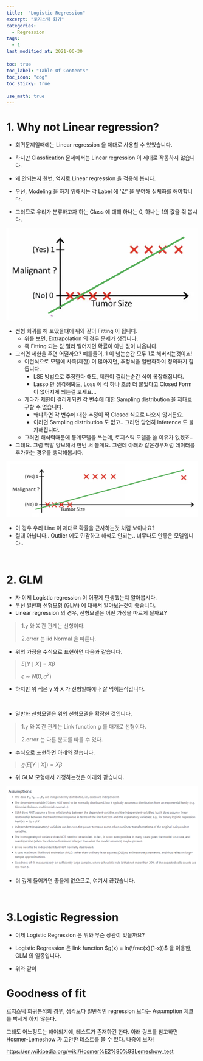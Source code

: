 ```yaml
---
title:  "Logistic Regression"
excerpt: "로지스틱 회귀"
categories:
  - Regression
tags:
  - 1
last_modified_at: 2021-06-30

toc: true
toc_label: "Table Of Contents"
toc_icon: "cog"
toc_sticky: true

use_math: true
---
```


# 1. Why not Linear regression?

- 회귀문제일때에는 Linear regression 을 제대로 사용할 수 있었습니다.
- 하지만 Classfication 문제에서는 Linear regression 이 제대로 작동하지 않습니다. 
- 왜 안되는지 한번, 억지로 Linear regression 을 적용해 봅시다. 

- 우선, Modeling 을 하기 위해서는 각 Label 에 '값' 을 부여해 실체화를 해야합니다. 
- 그러므로 우리가 분류하고자 하는 Class 에 대해 하나는 0, 하나는 1의 값을 줘 봅시다. 

![png](/assets/images/Stat/11_2.png)

- 선형 회귀를 해 보았을떄에 위와 같이 Fitting 이 됩니다.
  - 위를 보면, Extrapolation 의 경우 문제가 생깁니다. 
  - 즉 Fitting 되는 값 멀리 떨어지면 확률이 아닌 값이 나옵니다. 
- 그러면 제한을 주면 어떨까요? 예를들어, 1 이 넘는순간 모두 1로 해버리는것이죠! 
  - 이런식으로 모델에 사족(제한) 이 많아지면, 추정식을 일반화하여 정의하기 힘듭니다.
    - LSE 방법으로 추정한다 해도, 제한이 걸리는순간 식이 복잡해집니다.
    - Lasso 만 생각해봐도, Loss 에 식 하나 조금 더 붙었다고 Closed Form 이 없어지게 되는걸 보세요... 
  - 게다가 제한이 걸리게되면 각 변수에 대한 Sampling distribution 을 제대로 구할 수 없습니다. 
    - 왜냐하면 각 변수에 대한 추정이 딱 Closed 식으로 나오지 않거든요. 
    - 이러면 Sampling distribution 도 없고.. 그러면 당연히 Inference 도 불가해집니다. 
  - 그러면 해석력때문에 통계모델을 쓰는데, 로지스틱 모델을 쓸 이유가 없겠죠.. 
- 그래요. 그럼 백발 양보해서 한번 써 볼게요. 그런데 아래와 같은경우처럼 데이터를 추가하는 경우를 생각해봅시다. 

![png](/assets/images/Stat/11_3.png)

- 이 경우 우리 Line 이 제대로 확률을 근사하는것 처럼 보이나요? 
- 절대 아닙니다.. Outlier 에도 민감하고 해석도 안되는.. 너무나도 안좋은 모델입니다..

<br>

# 2. GLM

- 자 이제 Logistic regression 이 어떻게 탄생했는지 알아봅시다. 
- 우선 일반화 선형모형 (GLM) 에 대해서 알아보는것이 좋습니다. 
- Linear regression 의 경우, 선형모델은 어떤 가정을 따르게 될까요? 

> 1.y 와 X 간 관계는 선형이다.
>
> 2.error 는 iid Normal 을 따른다. 

- 위의 가정을 수식으로 표현하면 다음과 같습니다. 

> $E[Y \mid X] = X\beta$
>
> $\epsilon \sim N(0,\sigma^2)$ 

- 하지만 위 식은 y 와 X 가 선형일떄에나 잘 먹히는식입니다. 

<br>

- 일반화 선형모델은 위의 선형모델을 확장한 것입니다. 

>1.y 와 X 간 관계는 Link function g 를 매개로 선형이다.
>
>2.error 는 다른 분포를 따를 수 있다. 

- 수식으로 표현하면 아래와 같습니다. 

> $g(E[Y \mid X]) = X\beta$

- 위 GLM 모형에서 가정하는것은 아래와 같습니다. 

![png](/assets/images/Stat/11_5.png)

- 더 깊게 들어가면 좋을게 없으므로, 여기서 끊겠습니다.

<br>

# 3.Logistic Regression

- 이제 Logistic Regression 은 위와 무슨 상관이 있을까요? 

- Logistic Regression 은 link function $g(x) = ln(\frac{x}{1-x})$ 을 이용한, GLM 의 일종입니다. 
- 위와 같이 





# Goodness of fit

로지스틱 회귀분석의 경우, 생각보다 일반적인 regression 보다는 Assumption 체크를 빡세게 하지 않는다. 

그래도 어느정도는 해야되기에, 테스트가 존재하긴 한다. 아래 링크를 참고하면 Hosmer-Lemeshow 가 고안한 테스트를 볼 수 있다. 나중에 보자! 

<https://en.wikipedia.org/wiki/Hosmer%E2%80%93Lemeshow_test>

